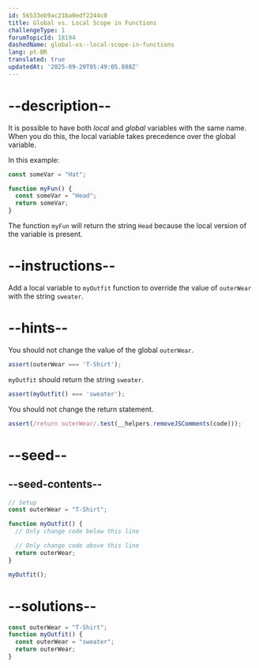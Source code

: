 ```yaml
---
id: 56533eb9ac21ba0edf2244c0
title: Global vs. Local Scope in Functions
challengeType: 1
forumTopicId: 18194
dashedName: global-vs--local-scope-in-functions
lang: pt-BR
translated: true
updatedAt: '2025-09-29T05:49:05.888Z'
---
```


# --description--

It is possible to have both <dfn>local</dfn> and <dfn>global</dfn> variables with the same name. When you do this, the local variable takes precedence over the global variable.

In this example:

```js
const someVar = "Hat";

function myFun() {
  const someVar = "Head";
  return someVar;
}
```

The function `myFun` will return the string `Head` because the local version of the variable is present.

# --instructions--

Add a local variable to `myOutfit` function to override the value of `outerWear` with the string `sweater`.

# --hints--

You should not change the value of the global `outerWear`.

```js
assert(outerWear === 'T-Shirt');
```

`myOutfit` should return the string `sweater`.

```js
assert(myOutfit() === 'sweater');
```

You should not change the return statement.

```js
assert(/return outerWear/.test(__helpers.removeJSComments(code)));
```

# --seed--

## --seed-contents--

```js
// Setup
const outerWear = "T-Shirt";

function myOutfit() {
  // Only change code below this line

  // Only change code above this line
  return outerWear;
}

myOutfit();
```

# --solutions--

```js
const outerWear = "T-Shirt";
function myOutfit() {
  const outerWear = "sweater";
  return outerWear;
}
```
